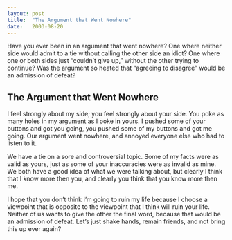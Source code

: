 ```yaml
---
layout: post
title:  "The Argument that Went Nowhere"
date:   2003-08-20
---
```

Have you ever been in an argument that went nowhere? One where neither side would admit to a tie without calling the other side an idiot? One where one or both sides just “couldn’t give up,” without the other trying to continue? Was the argument so heated that “agreeing to disagree” would be an admission of defeat?

The Argument that Went Nowhere
------------------------------

I feel strongly about my side; you feel strongly about your side. You poke as many holes in my argument as I poke in yours. I pushed some of your buttons and got you going, you pushed some of my buttons and got me going. Our argument went nowhere, and annoyed everyone else who had to listen to it.

We have a tie on a sore and controversial topic. Some of my facts were as valid as yours, just as some of your inaccuracies were as invalid as mine. We both have a good idea of what we were talking about, but clearly I think that I know more then you, and clearly you think that you know more then me.

I hope that you don’t think I’m going to ruin my life because I choose a viewpoint that is opposite to the viewpoint that I think will ruin your life. Neither of us wants to give the other the final word, because that would be an admission of defeat. Let’s just shake hands, remain friends, and not bring this up ever again?

